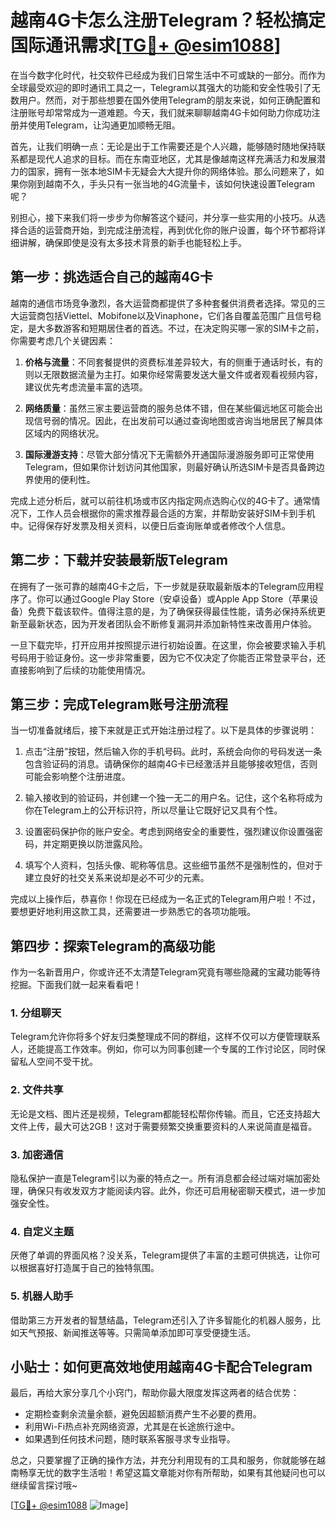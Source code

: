 # 越南4G卡怎么注册Telegram？轻松搞定国际通讯需求[[TG💪+ @esim1088](https://t.me/s/esim1088)]

在当今数字化时代，社交软件已经成为我们日常生活中不可或缺的一部分。而作为全球最受欢迎的即时通讯工具之一，Telegram以其强大的功能和安全性吸引了无数用户。然而，对于那些想要在国外使用Telegram的朋友来说，如何正确配置和注册账号却常常成为一道难题。今天，我们就来聊聊越南4G卡如何助力你成功注册并使用Telegram，让沟通更加顺畅无阻。

首先，让我们明确一点：无论是出于工作需要还是个人兴趣，能够随时随地保持联系都是现代人追求的目标。而在东南亚地区，尤其是像越南这样充满活力和发展潜力的国家，拥有一张本地SIM卡无疑会大大提升你的网络体验。那么问题来了，如果你刚到越南不久，手头只有一张当地的4G流量卡，该如何快速设置Telegram呢？

别担心，接下来我们将一步步为你解答这个疑问，并分享一些实用的小技巧。从选择合适的运营商开始，到完成注册流程，再到优化你的账户设置，每个环节都将详细讲解，确保即使是没有太多技术背景的新手也能轻松上手。

## 第一步：挑选适合自己的越南4G卡

越南的通信市场竞争激烈，各大运营商都提供了多种套餐供消费者选择。常见的三大运营商包括Viettel、Mobifone以及Vinaphone，它们各自覆盖范围广且信号稳定，是大多数游客和短期居住者的首选。不过，在决定购买哪一家的SIM卡之前，你需要考虑几个关键因素：

1. **价格与流量**：不同套餐提供的资费标准差异较大，有的侧重于通话时长，有的则以无限数据流量为主打。如果你经常需要发送大量文件或者观看视频内容，建议优先考虑流量丰富的选项。
   
2. **网络质量**：虽然三家主要运营商的服务总体不错，但在某些偏远地区可能会出现信号弱的情况。因此，在出发前可以通过查询地图或咨询当地居民了解具体区域内的网络状况。

3. **国际漫游支持**：尽管大部分情况下无需额外开通国际漫游服务即可正常使用Telegram，但如果你计划访问其他国家，则最好确认所选SIM卡是否具备跨边界使用的便利性。

完成上述分析后，就可以前往机场或市区内指定网点选购心仪的4G卡了。通常情况下，工作人员会根据你的需求推荐最合适的方案，并帮助安装好SIM卡到手机中。记得保存好发票及相关资料，以便日后查询账单或者修改个人信息。

## 第二步：下载并安装最新版Telegram

在拥有了一张可靠的越南4G卡之后，下一步就是获取最新版本的Telegram应用程序了。你可以通过Google Play Store（安卓设备）或Apple App Store（苹果设备）免费下载该软件。值得注意的是，为了确保获得最佳性能，请务必保持系统更新至最新状态，因为开发者团队会不断修复漏洞并添加新特性来改善用户体验。

一旦下载完毕，打开应用并按照提示进行初始设置。在这里，你会被要求输入手机号码用于验证身份。这一步非常重要，因为它不仅决定了你能否正常登录平台，还直接影响到了后续的功能使用情况。

## 第三步：完成Telegram账号注册流程

当一切准备就绪后，接下来就是正式开始注册过程了。以下是具体的步骤说明：

1. 点击“注册”按钮，然后输入你的手机号码。此时，系统会向你的号码发送一条包含验证码的消息。请确保你的越南4G卡已经激活并且能够接收短信，否则可能会影响整个注册进度。

2. 输入接收到的验证码，并创建一个独一无二的用户名。记住，这个名称将成为你在Telegram上的公开标识符，所以尽量让它既好记又具有个性。

3. 设置密码保护你的账户安全。考虑到网络安全的重要性，强烈建议你设置强密码，并定期更换以防泄露风险。

4. 填写个人资料，包括头像、昵称等信息。这些细节虽然不是强制性的，但对于建立良好的社交关系来说却是必不可少的元素。

完成以上操作后，恭喜你！你现在已经成为一名正式的Telegram用户啦！不过，要想更好地利用这款工具，还需要进一步熟悉它的各项功能哦。

## 第四步：探索Telegram的高级功能

作为一名新晋用户，你或许还不太清楚Telegram究竟有哪些隐藏的宝藏功能等待挖掘。下面我们就一起来看看吧！

### 1. 分组聊天
Telegram允许你将多个好友归类整理成不同的群组，这样不仅可以方便管理联系人，还能提高工作效率。例如，你可以为同事创建一个专属的工作讨论区，同时保留私人空间不受干扰。

### 2. 文件共享
无论是文档、图片还是视频，Telegram都能轻松帮你传输。而且，它还支持超大文件上传，最大可达2GB！这对于需要频繁交换重要资料的人来说简直是福音。

### 3. 加密通信
隐私保护一直是Telegram引以为豪的特点之一。所有消息都会经过端对端加密处理，确保只有收发双方才能阅读内容。此外，你还可启用秘密聊天模式，进一步加强安全性。

### 4. 自定义主题
厌倦了单调的界面风格？没关系，Telegram提供了丰富的主题可供挑选，让你可以根据喜好打造属于自己的独特氛围。

### 5. 机器人助手
借助第三方开发者的智慧结晶，Telegram还引入了许多智能化的机器人服务，比如天气预报、新闻推送等等。只需简单添加即可享受便捷生活。

## 小贴士：如何更高效地使用越南4G卡配合Telegram

最后，再给大家分享几个小窍门，帮助你最大限度发挥这两者的结合优势：

- 定期检查剩余流量余额，避免因超额消费产生不必要的费用。
- 利用Wi-Fi热点补充网络资源，尤其是在长途旅行途中。
- 如果遇到任何技术问题，随时联系客服寻求专业指导。

总之，只要掌握了正确的操作方法，并充分利用现有的工具和服务，你就能够在越南畅享无忧的数字生活啦！希望这篇文章能对你有所帮助，如果有其他疑问也可以继续留言探讨哦~

[[TG💪+ @esim1088](https://t.me/s/esim1088) ![Image](https://i.postimg.cc/4NQfJmqS/Snipaste-2025-05-13-00-14-12.png)]